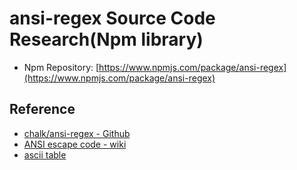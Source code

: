 # ansi-regex Source Code Research(Npm library)

- Npm Repository: [https://www.npmjs.com/package/ansi-regex](https://www.npmjs.com/package/ansi-regex)

## Reference

- [chalk/ansi-regex - Github](https://github.com/chalk/ansi-regex)
- [ANSI escape code - wiki](https://en.wikipedia.org/wiki/ANSI_escape_code)
- [ascii table](https://microsoft.github.io/makecode-csp/unit-6/day-12/ascii-chart)
